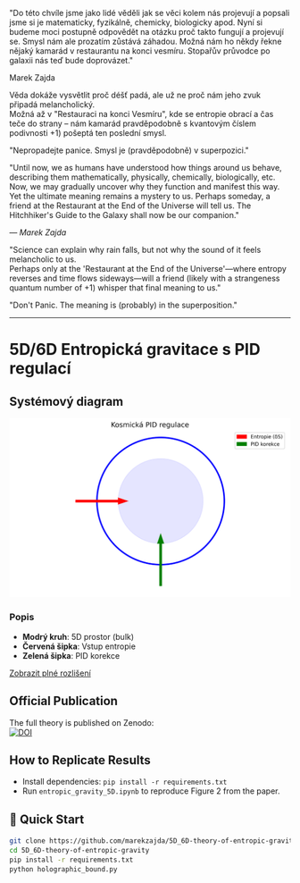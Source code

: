 "Do této chvíle jsme jako lidé věděli jak se věci kolem nás projevují a popsali jsme si je matematicky, fyzikálně, chemicky, biologicky apod. Nyní si budeme moci postupně odpovědět na otázku proč takto fungují a projevují se. Smysl nám ale prozatím zůstává záhadou. Možná nám ho někdy řekne nějaký kamarád v restaurantu na konci vesmíru. Stopařův průvodce po galaxii nás teď bude doprovázet."

Marek Zajda

Věda dokáže vysvětlit proč déšť padá, ale už ne proč nám jeho zvuk připadá melancholický.  
Možná až v "Restauraci na konci Vesmíru", kde se entropie obrací a čas teče do strany – nám kamarád pravděpodobně s kvantovým číslem podivnosti +1) pošeptá ten poslední smysl.

"Nepropadejte panice. Smysl je (pravděpodobně) v superpozici."

"Until now, we as humans have understood how things around us behave, describing them mathematically, physically, chemically, biologically, etc. Now, we may gradually uncover why they function and manifest this way. Yet the ultimate meaning remains a mystery to us. Perhaps someday, a friend at the Restaurant at the End of the Universe will tell us. The Hitchhiker's Guide to the Galaxy shall now be our companion." 

*— Marek Zajda*  

"Science can explain why rain falls, but not why the sound of it feels melancholic to us.  
Perhaps only at the 'Restaurant at the End of the Universe'—where entropy reverses and time flows sideways—will a friend (likely with a strangeness quantum number of +1) whisper that final meaning to us."

"Don't Panic. The meaning is (probably) in the superposition."

-------------------------------------
# 5D/6D Entropická gravitace s PID regulací

## Systémový diagram
![PID Regulace](visuals/cosmic_pid_system.png)

### Popis
- **Modrý kruh**: 5D prostor (bulk)
- **Červená šipka**: Vstup entropie
- **Zelená šipka**: PID korekce

[Zobrazit plné rozlišení](visuals/cosmic_pid_system.png)



## Official Publication  
The full theory is published on Zenodo:  
[![DOI](https://zenodo.org/badge/DOI/10.5281/zenodo.15085762.svg)](https://doi.org/10.5281/zenodo.15085762)  

## How to Replicate Results  
- Install dependencies: `pip install -r requirements.txt`  
- Run `entropic_gravity_5D.ipynb` to reproduce Figure 2 from the paper.  


## 🚀 Quick Start
```bash
git clone https://github.com/marekzajda/5D_6D-theory-of-entropic-gravity.git
cd 5D_6D-theory-of-entropic-gravity
pip install -r requirements.txt
python holographic_bound.py
